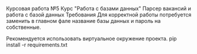 Курсовая работа №5
Курс "Работа с базами данных"
Парсер вакансий и работа с базой данных
Требования
Для корректной работы потребуется заменить в главном фале название базы данных и пароль на собственные.

Рекомендуется использовать виртуальное окружение проекта. 
pip install -r requirements.txt
